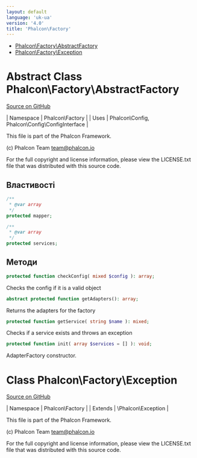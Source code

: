 ```yaml
---
layout: default
language: 'uk-ua'
version: '4.0'
title: 'Phalcon\Factory'
---
```


* [Phalcon\Factory\AbstractFactory](#factory-abstractfactory)
* [Phalcon\Factory\Exception](#factory-exception)

<h1 id="factory-abstractfactory">Abstract Class Phalcon\Factory\AbstractFactory</h1>

[Source on GitHub](https://github.com/phalcon/cphalcon/blob/4.2.x/phalcon/Factory/AbstractFactory.zep)

| Namespace | Phalcon\Factory | | Uses | Phalcon\Config, Phalcon\Config\ConfigInterface |

This file is part of the Phalcon Framework.

(c) Phalcon Team [&#116;&#x65;&#97;&#109;&#x40;&#112;&#104;&#x61;&#108;c&#x6f;&#110;&#x2e;&#x69;&#111;](&#x6d;&#97;&#x69;&#x6c;&#116;&#x6f;&#58;&#116;&#x65;&#97;&#109;&#x40;&#112;&#104;&#x61;&#108;c&#x6f;&#110;&#x2e;&#x69;&#111;)

For the full copyright and license information, please view the LICENSE.txt file that was distributed with this source code.

## Властивості

```php
/**
 * @var array
 */
protected mapper;

/**
 * @var array
 */
protected services;

```

## Методи

```php
protected function checkConfig( mixed $config ): array;
```

Checks the config if it is a valid object

```php
abstract protected function getAdapters(): array;
```

Returns the adapters for the factory

```php
protected function getService( string $name ): mixed;
```

Checks if a service exists and throws an exception

```php
protected function init( array $services = [] ): void;
```

AdapterFactory constructor.

<h1 id="factory-exception">Class Phalcon\Factory\Exception</h1>

[Source on GitHub](https://github.com/phalcon/cphalcon/blob/4.2.x/phalcon/Factory/Exception.zep)

| Namespace | Phalcon\Factory | | Extends | \Phalcon\Exception |

This file is part of the Phalcon Framework.

(c) Phalcon Team [&#116;&#x65;&#97;&#109;&#x40;&#112;&#104;&#x61;&#108;c&#x6f;&#110;&#x2e;&#x69;&#111;](&#x6d;&#97;&#x69;&#x6c;&#116;&#x6f;&#58;&#116;&#x65;&#97;&#109;&#x40;&#112;&#104;&#x61;&#108;c&#x6f;&#110;&#x2e;&#x69;&#111;)

For the full copyright and license information, please view the LICENSE.txt file that was distributed with this source code.
